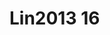 <a name="material" />

# Lin2013 16
<script type="application/ld+json">
  {
    "@context": "https://schema.org/",
    "@type": "ChemicalSubstance",
    "http://purl.org/dc/terms/conformsTo":
      {
        "@type": "CreativeWork",
        "@id": "https://bioschemas.org/profiles/ChemicalSubstance/0.4-RELEASE/"
      },
    "@id": "https://egonw.github.io/nanowiki/nanowiki463.html#material",
    "name": "Lin2013 16",
    "sameAs": "http://127.0.0.1/mediawiki/index.php/Special:URIResolver/Lin2013_16"
  }
</script>

